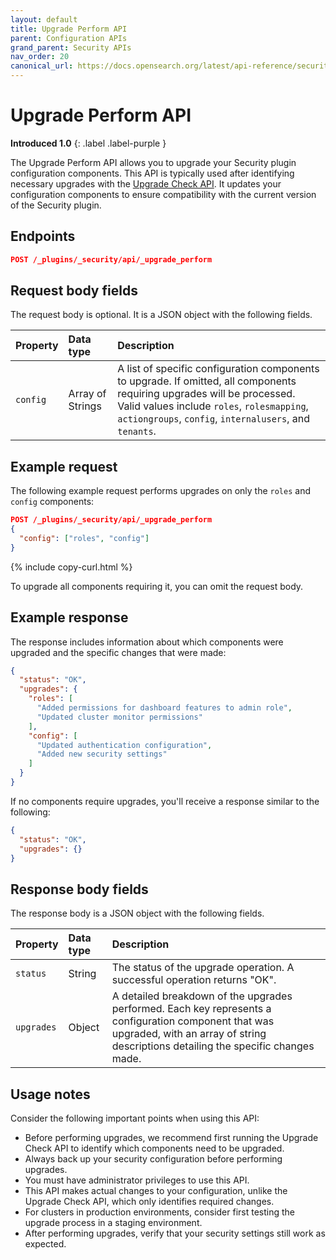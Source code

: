 ```yaml
---
layout: default
title: Upgrade Perform API
parent: Configuration APIs
grand_parent: Security APIs
nav_order: 20
canonical_url: https://docs.opensearch.org/latest/api-reference/security/configuration/upgrade-perform/
---
```


# Upgrade Perform API
**Introduced 1.0**
{: .label .label-purple }

The Upgrade Perform API allows you to upgrade your Security plugin configuration components. This API is typically used after identifying necessary upgrades with the [Upgrade Check API]({{site.url}}{{site.baseurl}}/api-reference/security/configuration/upgrade-check/). It updates your configuration components to ensure compatibility with the current version of the Security plugin.

<!-- spec_insert_start
api: security.config_upgrade_perform
component: endpoints
-->
## Endpoints
```json
POST /_plugins/_security/api/_upgrade_perform
```
<!-- spec_insert_end -->

## Request body fields

The request body is optional. It is a JSON object with the following fields.

| Property | Data type | Description |
| :--- | :--- | :--- |
| `config` | Array of Strings | A list of specific configuration components to upgrade. If omitted, all components requiring upgrades will be processed. Valid values include `roles`, `rolesmapping`, `actiongroups`, `config`, `internalusers`, and `tenants`. |

## Example request

The following example request performs upgrades on only the `roles` and `config` components:

```json
POST /_plugins/_security/api/_upgrade_perform
{
  "config": ["roles", "config"]
}
```
{% include copy-curl.html %}

To upgrade all components requiring it, you can omit the request body.

## Example response

The response includes information about which components were upgraded and the specific changes that were made:

```json
{
  "status": "OK",
  "upgrades": {
    "roles": [
      "Added permissions for dashboard features to admin role",
      "Updated cluster monitor permissions"
    ],
    "config": [
      "Updated authentication configuration",
      "Added new security settings"
    ]
  }
}
```

If no components require upgrades, you'll receive a response similar to the following:

```json
{
  "status": "OK",
  "upgrades": {}
}
```

## Response body fields

The response body is a JSON object with the following fields.

| Property | Data type | Description |
| :--- | :--- | :--- |
| `status` | String | The status of the upgrade operation. A successful operation returns "OK". |
| `upgrades` | Object | A detailed breakdown of the upgrades performed. Each key represents a configuration component that was upgraded, with an array of string descriptions detailing the specific changes made. |

## Usage notes

Consider the following important points when using this API:

- Before performing upgrades, we recommend first running the Upgrade Check API to identify which components need to be upgraded.
- Always back up your security configuration before performing upgrades.
- You must have administrator privileges to use this API.
- This API makes actual changes to your configuration, unlike the Upgrade Check API, which only identifies required changes.
- For clusters in production environments, consider first testing the upgrade process in a staging environment.
- After performing upgrades, verify that your security settings still work as expected.